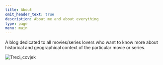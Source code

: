```yaml
---
title: About
omit_header_text: true
description: About me and about everything
type: page
menu: main
---
```


A blog dedicated to all movies/series lovers who want to know more about historical and geographical context of the particular movie or series.

![Treci_covjek](/images/Treci_covjek.jpg)
